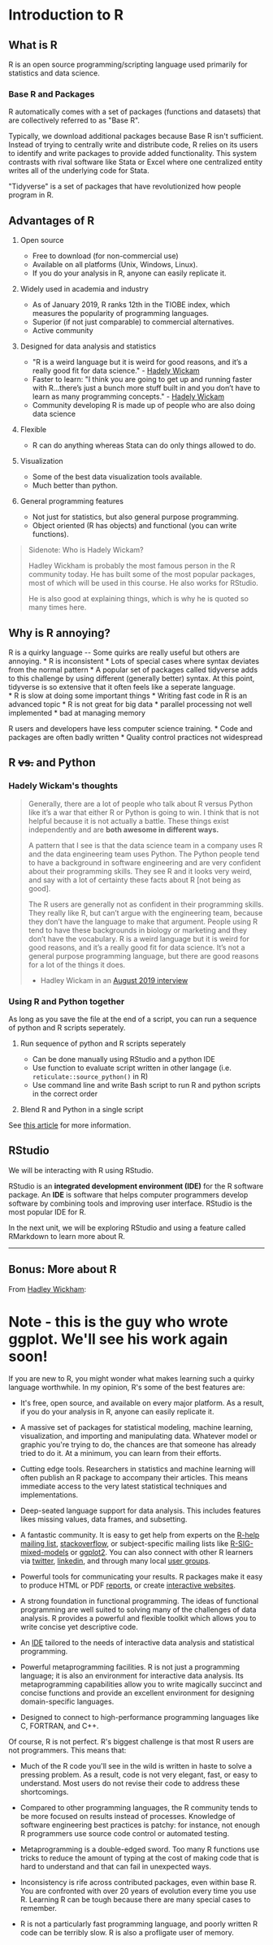 # Introduction to R

## What is R

R is an open source programming/scripting language used primarily for statistics and data science. 

### Base R and Packages

R automatically comes with a set of packages (functions and datasets) that are collectively referred to as "Base R". 

Typically, we download additional packages because Base R isn't sufficient. Instead of trying to centrally write and distribute code, R relies on its users to identify and write packages to provide added functionality. This system contrasts with rival software like Stata or Excel where one centralized entity writes all of the underlying code for Stata. 

"Tidyverse" is a set of packages that have revolutionized how people program in R. 


## Advantages of R

1. Open source 
	* Free to download (for non-commercial use) 
	* Available on all platforms (Unix, Windows, Linux).
	* If you do your analysis in R, anyone can easily replicate it.

2. Widely used in academia and industry 
	* As of January 2019, R ranks 12th in the TIOBE index, which measures the popularity of programming languages. 
	* Superior (if not just comparable) to commercial alternatives. 
	* Active community 

3. Designed for data analysis and statistics 
	* "R is a weird language but it is weird for good reasons, and it’s a really good fit for data science." - [Hadely Wickam](https://qz.com/1661487/hadley-wickham-on-the-future-of-r-python-and-the-tidyverse/)
	* Faster to learn: "I think you are going to get up and running faster with R...there’s just a bunch more stuff built in and you don’t have to learn as many programming concepts." - [Hadely Wickam](https://www.r-bloggers.com/advice-to-young-and-old-programmers-a-conversation-with-hadley-wickham/)
	* Community developing R is made up of people who are also doing data science

4. Flexible
	* R can do anything whereas Stata can do only things allowed to do.

5. Visualization
	* Some of the best data visualization tools available. 
	* Much better than python. 

6. General programming features 
	* Not just for statistics, but also general purpose programming.
	* Object oriented (R has objects) and functional (you can write functions).


> Sidenote: Who is Hadely Wickam?
> 
> Hadley Wickham is probably the most famous person in the R community today. He has built some of the most popular packages, most of which will be used in this course. He also works for RStudio. 
>
> He is also good at explaining things, which is why he is quoted so many times here. 


## Why is R annoying?

R is a quirky language -- Some quirks are really useful but others are annoying. 
	* R is inconsistent 
		* Lots of special cases where syntax deviates from the normal pattern 
		* A popular set of packages called tidyverse adds to this challenge by using different (generally better) syntax. At this point, tidyverse is so extensive that it often feels like a seperate language.  
	* R is slow at doing some important things 
		* Writing fast code in R is an advanced topic 
	* R is not great for big data 
		* parallel processing not well implemented 
		* bad at managing memory 

R users and developers have less computer science training. 
	* Code and packages are often badly written 
	* Quality control practices not widespread  


## R ~~vs.~~ and Python

### Hadely Wickam's thoughts

> Generally, there are a lot of people who talk about R versus Python like it’s a war that either R or Python is going to win. I think that is not helpful because it is not actually a battle. These things exist independently and are **both awesome in different ways.**
>
> A pattern that I see is that the data science team in a company uses R and the data engineering team uses Python. The Python people tend to have a background in software engineering and are very confident about their programming skills. They see R and it looks very weird, and say with a lot of certainty these facts about R [not being as good].
>
> The R users are generally not as confident in their programming skills. They really like R, but can’t argue with the engineering team, because they don’t have the language to make that argument. People using R tend to have these backgrounds in biology or marketing and they don’t have the vocabulary. R is a weird language but it is weird for good reasons, and it’s a really good fit for data science. It’s not a general purpose programming language, but there are good reasons for a lot of the things it does.
>
> - Hadley Wickam in an [August 2019 interview](https://qz.com/1661487/hadley-wickham-on-the-future-of-r-python-and-the-tidyverse/)


### Using R and Python together 

As long as you save the file at the end of a script, you can run a sequence of python and R scripts seperately. 

1. Run sequence of python and R scripts seperately

	* Can be done manually using RStudio and a python IDE
	* Use function to evaluate script written in other langage (i.e. `reticulate::source_python()` in R)
	* Use command line and write Bash script to run R and python scripts in the correct order

2. Blend R and Python in a single script

See [this article](https://towardsdatascience.com/from-r-vs-python-to-r-and-python-aa25db33ce17) for more information. 


## RStudio

We will be interacting with R using RStudio. 

RStudio is an **integrated development environment (IDE)** for the R software package. An **IDE** is software that helps computer programmers develop software by combining tools and improving user interface. RStudio is the most popular IDE for R. 

In the next unit, we will be exploring RStudio and using a feature called RMarkdown to learn more about R. 



***************************************************************************

## Bonus: More about R

From [Hadley Wickham](http://adv-r.had.co.nz/Introduction.html):
# Note - this is the guy who wrote ggplot. We'll see his work again soon!

If you are new to R, you might wonder what makes learning such a quirky language worthwhile. In my opinion, R's some of the best features are:

* It's free, open source, and available on every major platform. As a result, if you do your analysis in R, anyone can easily replicate it.

* A massive set of packages for statistical modeling, machine learning, visualization, and importing and manipulating data. Whatever model or graphic you're trying to do, the chances are that someone has already tried to do it. At a minimum, you can learn from their efforts.

* Cutting edge tools. Researchers in statistics and machine learning will often publish an R package to accompany their articles. This means immediate access to the very latest statistical techniques and implementations.

* Deep-seated language support for data analysis. This includes features likes missing values, data frames, and subsetting.

* A fantastic community. It is easy to get help from experts on the
  [R-help mailing list](https://stat.ethz.ch/mailman/listinfo/r-help), [stackoverflow](http://stackoverflow.com/questions/tagged/r), or subject-specific mailing lists like [R-SIG-mixed-models](https://stat.ethz.ch/mailman/listinfo/r-sig-mixed-models) or [ggplot2](https://groups.google.com/forum/#!forum/ggplot2). You can also connect with other R learners via [twitter](https://twitter.com/search?q=%23rstats), [linkedin](http://www.linkedin.com/groups/R-Project-Statistical-Computing-77616), and through many local [user groups](http://blog.revolutionanalytics.com/local-r-groups.html).

* Powerful tools for communicating your results. R packages make it easy to produce HTML or PDF [reports](http://yihui.name/knitr/), or create [interactive websites](http://www.rstudio.com/shiny/).

* A strong foundation in functional programming. The ideas of functional programming are well suited to solving many of the challenges of data analysis. R provides a powerful and flexible toolkit which allows you to write concise yet descriptive code.

* An [IDE](http://www.rstudio.com/ide/) tailored to the needs of interactive data analysis and statistical programming.

* Powerful metaprogramming facilities. R is not just a programming language; it is also an environment for interactive data analysis. Its metaprogramming capabilities allow you to write magically succinct and concise functions and provide an excellent environment for designing domain-specific languages.

* Designed to connect to high-performance programming languages like C, FORTRAN, and C++.

Of course, R is not perfect. R's biggest challenge is that most R users are not programmers. This means that:

* Much of the R code you'll see in the wild is written in haste to solve a pressing problem. As a result, code is not very elegant, fast, or easy to understand. Most users do not revise their code to address these shortcomings.

* Compared to other programming languages, the R community tends to be more focused on results instead of processes. Knowledge of software engineering best practices is patchy: for instance, not enough R programmers use source code control or automated testing.

* Metaprogramming is a double-edged sword. Too many R functions use tricks to reduce the amount of typing at the cost of making code that is hard to understand and that can fail in unexpected ways.

* Inconsistency is rife across contributed packages, even within base R. You are confronted with over 20 years of evolution every time you use R. Learning R can be tough because there are many special cases to remember.

* R is not a particularly fast programming language, and poorly written R code can be terribly slow. R is also a profligate user of memory. 
